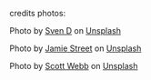 credits photos:

Photo by <a href="https://unsplash.com/@steven1302?utm_source=unsplash&utm_medium=referral&utm_content=creditCopyText">Sven D</a> on <a href="https://unsplash.com/photos/a4S6KUuLeoM?utm_source=unsplash&utm_medium=referral&utm_content=creditCopyText">Unsplash</a>

Photo by <a href="https://unsplash.com/@jamie452?utm_source=unsplash&utm_medium=referral&utm_content=creditCopyText">Jamie Street</a> on <a href="https://unsplash.com/photos/JtP_Dqtz6D8?utm_source=unsplash&utm_medium=referral&utm_content=creditCopyText">Unsplash</a>

Photo by <a href="https://unsplash.com/@scottwebb?utm_source=unsplash&utm_medium=referral&utm_content=creditCopyText">Scott Webb</a> on <a href="https://unsplash.com/photos/6nzYYtJtVDk?utm_source=unsplash&utm_medium=referral&utm_content=creditCopyText">Unsplash</a>
  